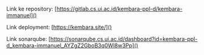 Link ke repository: [https://gitlab.cs.ui.ac.id/kembara-ppl-d/kembara-immanuel]()

Link deployment: [https://kembara.site/]()

Link sonarqube: [https://sonarqube.cs.ui.ac.id/dashboard?id=kembara-ppl-d_kembara-immanuel_AYZgZ2GboB3q0Wl8w3Pp]()
